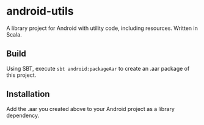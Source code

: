 # android-utils #

A library project for Android with utility code, including resources. Written in Scala.

## Build ##

Using SBT, execute `sbt android:packageAar` to create an .aar package of this project.

## Installation ##

Add the .aar you created above to your Android project as a library dependency.